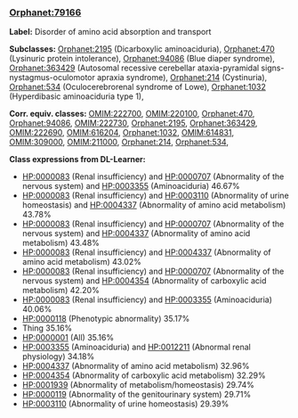 
### [Orphanet:79166](http://www.orpha.net/ORDO/Orphanet_79166)
**Label:** Disorder of amino acid absorption and transport

**Subclasses:** [Orphanet:2195](http://www.orpha.net/ORDO/Orphanet_2195) (Dicarboxylic aminoaciduria), [Orphanet:470](http://www.orpha.net/ORDO/Orphanet_470) (Lysinuric protein intolerance), [Orphanet:94086](http://www.orpha.net/ORDO/Orphanet_94086) (Blue diaper syndrome), [Orphanet:363429](http://www.orpha.net/ORDO/Orphanet_363429) (Autosomal recessive cerebellar ataxia-pyramidal signs-nystagmus-oculomotor apraxia syndrome), [Orphanet:214](http://www.orpha.net/ORDO/Orphanet_214) (Cystinuria), [Orphanet:534](http://www.orpha.net/ORDO/Orphanet_534) (Oculocerebrorenal syndrome of Lowe), [Orphanet:1032](http://www.orpha.net/ORDO/Orphanet_1032) (Hyperdibasic aminoaciduria type 1), 

**Corr. equiv. classes:** [OMIM:222700](http://purl.obolibrary.org/obo/OMIM_222700), [OMIM:220100](http://purl.obolibrary.org/obo/OMIM_220100), [Orphanet:470](http://www.orpha.net/ORDO/Orphanet_470), [Orphanet:94086](http://www.orpha.net/ORDO/Orphanet_94086), [OMIM:222730](http://purl.obolibrary.org/obo/OMIM_222730), [Orphanet:2195](http://www.orpha.net/ORDO/Orphanet_2195), [Orphanet:363429](http://www.orpha.net/ORDO/Orphanet_363429), [OMIM:222690](http://purl.obolibrary.org/obo/OMIM_222690), [OMIM:616204](http://purl.obolibrary.org/obo/OMIM_616204), [Orphanet:1032](http://www.orpha.net/ORDO/Orphanet_1032), [OMIM:614831](http://purl.obolibrary.org/obo/OMIM_614831), [OMIM:309000](http://purl.obolibrary.org/obo/OMIM_309000), [OMIM:211000](http://purl.obolibrary.org/obo/OMIM_211000), [Orphanet:214](http://www.orpha.net/ORDO/Orphanet_214), [Orphanet:534](http://www.orpha.net/ORDO/Orphanet_534), 

**Class expressions from DL-Learner:**

- [HP:0000083](http://purl.obolibrary.org/obo/HP_0000083) (Renal insufficiency) and [HP:0000707](http://purl.obolibrary.org/obo/HP_0000707) (Abnormality of the nervous system) and [HP:0003355](http://purl.obolibrary.org/obo/HP_0003355) (Aminoaciduria) 46.67%
- [HP:0000083](http://purl.obolibrary.org/obo/HP_0000083) (Renal insufficiency) and [HP:0003110](http://purl.obolibrary.org/obo/HP_0003110) (Abnormality of urine homeostasis) and [HP:0004337](http://purl.obolibrary.org/obo/HP_0004337) (Abnormality of amino acid metabolism) 43.78%
- [HP:0000083](http://purl.obolibrary.org/obo/HP_0000083) (Renal insufficiency) and [HP:0000707](http://purl.obolibrary.org/obo/HP_0000707) (Abnormality of the nervous system) and [HP:0004337](http://purl.obolibrary.org/obo/HP_0004337) (Abnormality of amino acid metabolism) 43.48%
- [HP:0000083](http://purl.obolibrary.org/obo/HP_0000083) (Renal insufficiency) and [HP:0004337](http://purl.obolibrary.org/obo/HP_0004337) (Abnormality of amino acid metabolism) 43.02%
- [HP:0000083](http://purl.obolibrary.org/obo/HP_0000083) (Renal insufficiency) and [HP:0000707](http://purl.obolibrary.org/obo/HP_0000707) (Abnormality of the nervous system) and [HP:0004354](http://purl.obolibrary.org/obo/HP_0004354) (Abnormality of carboxylic acid metabolism) 42.20%
- [HP:0000083](http://purl.obolibrary.org/obo/HP_0000083) (Renal insufficiency) and [HP:0003355](http://purl.obolibrary.org/obo/HP_0003355) (Aminoaciduria) 40.06%
- [HP:0000118](http://purl.obolibrary.org/obo/HP_0000118) (Phenotypic abnormality) 35.17%
- Thing 35.16%
- [HP:0000001](http://purl.obolibrary.org/obo/HP_0000001) (All) 35.16%
- [HP:0003355](http://purl.obolibrary.org/obo/HP_0003355) (Aminoaciduria) and [HP:0012211](http://purl.obolibrary.org/obo/HP_0012211) (Abnormal renal physiology) 34.18%
- [HP:0004337](http://purl.obolibrary.org/obo/HP_0004337) (Abnormality of amino acid metabolism) 32.96%
- [HP:0004354](http://purl.obolibrary.org/obo/HP_0004354) (Abnormality of carboxylic acid metabolism) 32.29%
- [HP:0001939](http://purl.obolibrary.org/obo/HP_0001939) (Abnormality of metabolism/homeostasis) 29.74%
- [HP:0000119](http://purl.obolibrary.org/obo/HP_0000119) (Abnormality of the genitourinary system) 29.71%
- [HP:0003110](http://purl.obolibrary.org/obo/HP_0003110) (Abnormality of urine homeostasis) 29.39%


